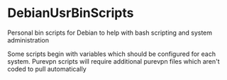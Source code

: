 # DebianUsrBinScripts
Personal bin scripts for Debian to help with bash scripting and system administration

Some scripts begin with variables which should be configured for each system. Purevpn scripts will require additional purevpn files which aren't coded to pull automatically
